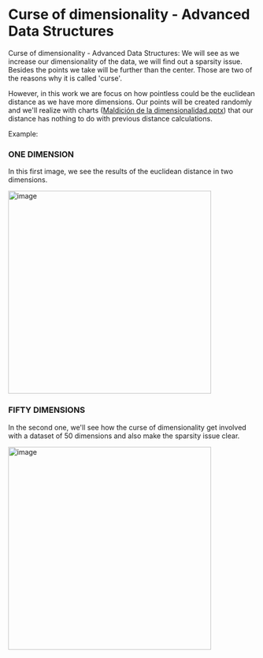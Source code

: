 # Curse of dimensionality - Advanced Data Structures
Curse of dimensionality - Advanced Data Structures: We will see as we increase our dimensionality of the data, we will find out a sparsity issue.
Besides the points we take will be further than the center. Those are two of the reasons why it is called 'curse'.

However, in this work we are focus on how pointless could be the euclidean distance as we have more dimensions. Our points will be created randomly and we'll realize with charts ([Maldición de la dimensionalidad.pptx](https://github.com/alexjr2001/CurseOfDimensionality/blob/main/Maldici%C3%B3n%20de%20la%20dimensionalidad.pptx)) that our distance has nothing to do with previous distance calculations.

Example:

### ONE DIMENSION
In this first image, we see the results of the euclidean distance in two dimensions.

<img width="412" alt="image" src="https://user-images.githubusercontent.com/63054183/231223317-ebaf1593-5be7-420a-81f6-ca19e54e89ab.png">

### FIFTY DIMENSIONS
In the second one, we'll see how the curse of dimensionality get involved with a dataset of 50 dimensions and also  make the sparsity issue clear.

<img width="412" alt="image" src="https://user-images.githubusercontent.com/63054183/231224365-467bd584-543d-475e-aa8e-e271b1121981.png">
